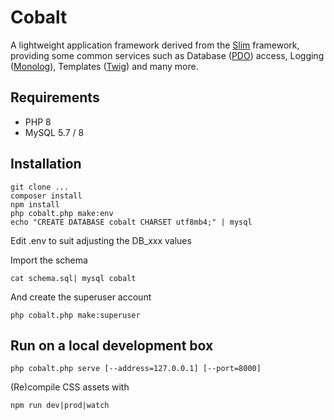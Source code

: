 # Cobalt

A lightweight application framework derived from the [Slim][slim]
framework, providing some common services such as Database
([PDO][pdo]) access, Logging ([Monolog][monolog]), Templates
([Twig][twig]) and many more.

[slim]: https://www.slimframework.com/
[pdo]: https://www.php.net/manual/en/book.pdo.php
[monolog]: https://seldaek.github.io/monolog/
[twig]: https://twig.symfony.com/

## Requirements

* PHP 8
* MySQL 5.7 / 8

## Installation

~~~
git clone ...
composer install
npm install
php cobalt.php make:env
echo "CREATE DATABASE cobalt CHARSET utf8mb4;" | mysql
~~~

Edit .env to suit adjusting the DB_xxx values

Import the schema
~~~
cat schema.sql| mysql cobalt
~~~

And create the superuser account
~~~
php cobalt.php make:superuser
~~~

## Run on a local development box

~~~
php cobalt.php serve [--address=127.0.0.1] [--port=8000]
~~~

(Re)compile CSS assets with
~~~
npm run dev|prod|watch
~~~
